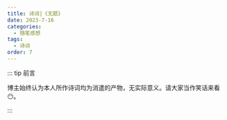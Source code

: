```yaml
---
title: 诗词|《无题》
date: 2023-7-16
categories: 
  - 随笔感想
tags: 
  - 诗词
order: 7
---
```


::: tip 前言

 博主始终认为本人所作诗词均为消遣的产物，无实际意义。请大家当作笑话来看😶。

:::

<Poem t="《无题》" :p="['近海残阳远影落，斜月镜水晚光彻','人间无梦伊人在，与君寄思望月色']"/> 
